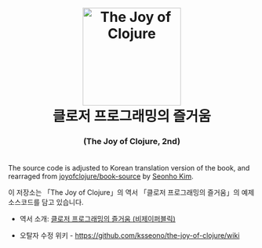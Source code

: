 <h1 align="center">
  <br>
  <img src="http://cfile3.uf.tistory.com/T250x250/2613F23A56CD5A012A0657" alt="The Joy of Clojure" width="200"><br>클로저 프로그래밍의 즐거움
</h1>
<h3 align="center">(The Joy of Clojure, 2nd)<br><br></h3>

The source code is adjusted to Korean translation version of the book, and rearraged from [joyofclojure/book-source][l1] by [Seonho Kim][l2].

이 저장소는 「The Joy of Clojure」의 역서 「클로저 프로그래밍의 즐거움」의 예제 소스코드를 담고 있습니다.


* 역서 소개: [클로저 프로그래밍의 즐거움 (비제이퍼블릭)](l3)

* 오탈자 수정 위키 - https://github.com/ksseono/the-joy-of-clojure/wiki

[l1]: https://github.com/joyofclojure/book-source
[l2]: http://seonhokim.net
[l3]: http://bjpublic.tistory.com/245
